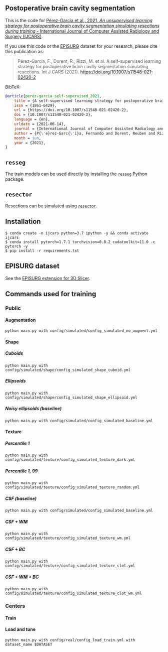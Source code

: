 ## Postoperative brain cavity segmentation

This is the code for [Pérez-García et al., 2021, *An unsupervised learning strategy for postoperative
brain cavity segmentation simulating resections
during training* - International Journal of Computer Assisted Radiology and
Surgery (IJCARS)](https://doi.org/10.1007/s11548-021-02420-2).

If you use this code or the [EPISURG](https://github.com/fepegar/SlicerEPISURG)
dataset for your research, please cite this publication as:

> Pérez-García, F., Dorent, R., Rizzi, M. et al. A self-supervised learning strategy for postoperative brain cavity segmentation simulating resections. Int J CARS (2021). https://doi.org/10.1007/s11548-021-02420-2

BibTeX:

```bibtex
@article{perez-garcia_self-supervised_2021,
	title = {A self-supervised learning strategy for postoperative brain cavity segmentation simulating resections},
	issn = {1861-6429},
	url = {https://doi.org/10.1007/s11548-021-02420-2},
	doi = {10.1007/s11548-021-02420-2},
	language = {en},
	urldate = {2021-06-14},
	journal = {International Journal of Computer Assisted Radiology and Surgery},
	author = {P{\'e}rez-Garc{\'i}a, Fernando and Dorent, Reuben and Rizzi, Michele and Cardinale, Francesco and Frazzini, Valerio and Navarro, Vincent and Essert, Caroline and Ollivier, Ir{\`e}ne and Vercauteren, Tom and Sparks, Rachel and Duncan, John S. and Ourselin, S{\'e}bastien},
	month = jun,
	year = {2021},
}
```

## `resseg`

The train models can be used directly by installing the [`resseg`](https://github.com/fepegar/resseg) Python package.

## `resector`

Resections can be simulated using [`resector`](https://github.com/fepegar/resector).

## Installation

```shell
$ conda create -n ijcars python=3.7 ipython -y && conda activate ijcars
$ conda install pytorch=1.7.1 torchvision=0.8.2 cudatoolkit=11.0 -c pytorch -y
$ pip install -r requirements.txt
```

## EPISURG dataset

See the [EPISURG extension for 3D Slicer](https://github.com/fepegar/SlicerEPISURG).

## Commands used for training

### Public

#### Augmentation

```
python main.py with config/simulated/config_simulated_no_augment.yml
```

#### Shape

##### Cuboids

```
python main.py with config/simulated/shape/config_simulated_shape_cuboid.yml
```

##### Ellipsoids

```
python main.py with config/simulated/shape/config_simulated_shape_ellipsoid.yml
```

##### Noisy ellipsoids (baseline)

```
python main.py with config/simulated/config_simulated_baseline.yml
```

#### Texture

##### Percentile 1

```
python main.py with config/simulated/texture/config_simulated_texture_dark.yml
```

##### Percentile 1, 99

```
python main.py with config/simulated/texture/config_simulated_texture_random.yml
```

##### CSF (baseline)

```
python main.py with config/simulated/config_simulated_baseline.yml
```

##### CSF + WM

```
python main.py with config/simulated/texture/config_simulated_texture_wm.yml
```

##### CSF + BC

```
python main.py with config/simulated/texture/config_simulated_texture_clot.yml
```

##### CSF + WM + BC

```
python main.py with config/simulated/texture/config_simulated_texture_clot_wm.yml
```

### Centers

#### Train

#### Load and tune

```
python main.py with config/real/config_load_train.yml with dataset_name $DATASET
```
